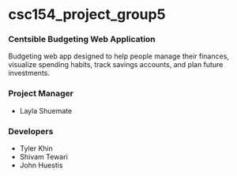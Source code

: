 # csc154_project_group5

### Centsible Budgeting Web Application
 Budgeting web app designed to help people manage their finances, visualize spending habits, track savings accounts, and plan future investments.
### Project Manager 
- Layla Shuemate
### Developers
- Tyler Khin
- Shivam Tewari
- John Huestis
